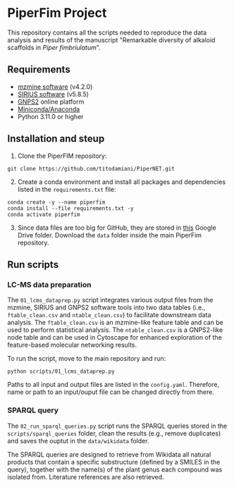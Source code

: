 # PiperFim Project
This repository contains all the scripts needed to reproduce the data analysis and results of the manuscript "Remarkable diversity of alkaloid scaffolds in *Piper fimbriulatum*". <!-- Add DOI when available -->

## Requirements
- [mzmine software](https://mzio.io/mzmine-news/) (v4.2.0)
- [SIRIUS software](https://bio.informatik.uni-jena.de/software/sirius/) (v5.8.5)
- [GNPS2](https://gnps2.org/homepage) online platform
- [Miniconda/Anaconda](https://docs.conda.io/projects/conda/en/latest/user-guide/install/index.html)
- Python 3.11.0 or higher


## Installation and steup
1. Clone the PiperFIM repository:
~~~
git clone https://github.com/titodamiani/PiperNET.git
~~~
<!-- Update link -->

2. Create a conda environment and install all  packages and dependencies listed in the `requirements.txt` file:

~~~
conda create -y --name piperfim
conda install --file requirements.txt -y
conda activate piperfim
~~~

3. Since data files are too big for GitHub, they are stored in [this](https://drive.google.com/drive/folders/15UYWvmtI2sL41GpBTNRzfWILiIslAqTf?usp=drive_link) Google Drive folder. Download the `data` folder inside the main PiperFim repository.

## Run scripts
### LC-MS data preparation
The `01_lcms_dataprep.py` script integrates various output files from the mzmine, SIRIUS and GNPS2 software tools into two data tables (i.e., `ftable_clean.csv` and `ntable_clean.csv`) to facilitate downstream data analysis. The `ftable_clean.csv` is an mzmine-like feature table and can be used to perform statistical analysis. The `ntable_clean.csv` is a GNPS2-like node table and can be used in Cytoscape for enhanced exploration of the  feature-based molecular networking results.

To run the script, move to the main repository and run:
~~~
python scripts/01_lcms_dataprep.py
~~~

Paths to all input and output files are listed in the `config.yaml`. Therefore, name or path to an input/ouput file can be changed directly from there.

### SPARQL query
The `02_run_sparql_queries.py` script runs the SPARQL queries stored in the `scripts/sparql_queries` folder, clean the results (e.g., remove duplicates) and saves the ouptut in the `data/wikidata` folder.

The SPARQL queries are designed to retrieve from Wikidata all natural products that contain a specific substructure (defined by a SMILES in the query), together with the name(s) of the plant genus each compound was isolated from. Literature references are also retrieved.
